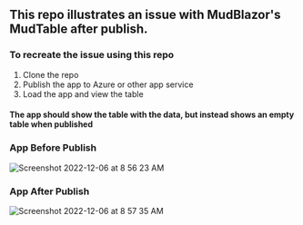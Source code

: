## This repo illustrates an issue with MudBlazor's MudTable after publish.

### To recreate the issue using this repo
1. Clone the repo
2. Publish the app to Azure or other app service
3. Load the app and view the table

#### The app should show the table with the data, but instead shows an empty table when published

### App Before Publish
![Screenshot 2022-12-06 at 8 56 23 AM](https://user-images.githubusercontent.com/1041228/205948108-37c4d919-729a-4aeb-8c5c-22c38ebf0797.png)

### App After Publish
![Screenshot 2022-12-06 at 8 57 35 AM](https://user-images.githubusercontent.com/1041228/205948231-bc55b549-02f6-4496-8d28-2638c2012b29.png)
